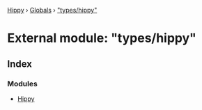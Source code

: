 [Hippy](../README.md) › [Globals](../globals.md) › ["types/hippy"](_types_hippy_.md)

# External module: "types/hippy"

## Index

### Modules

* [Hippy](_types_hippy_.hippy.md)
